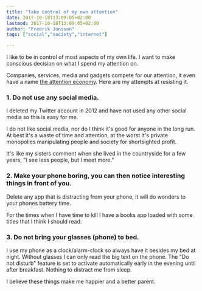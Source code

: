 ```yaml
---
title: "Take control of my own attention"
date: 2017-10-18T13:09:05+02:00
lastmod: 2017-10-18T13:09:05+02:00
author: "Fredrik Jonsson"
tags: ["social","society","internet"]

---
```


I like to be in control of most aspects of my own life. I want to make conscious decision on what I spend my attention on.

Companies, services, media and gadgets compete for our attention, it even have a name [the attention economy](https://en.wikipedia.org/wiki/Attention_economy). Here are my attempts at resisting it.

### 1. Do not use any social media.

I deleted my Twitter account in 2012 and have not used any other social media so this is easy for me.

I do not like social media, nor do I think it's good for anyone in the long run. At best it's a waste of time and attention, at the worst it's private monopolies manipulating people and society for shortsighted profit.

It's like my sisters comment when she lived in the countryside for a few years, "I see less people, but I meet more."

### 2. Make your phone boring, you can then notice interesting things in front of you.

Delete any app that is distracting from your phone, it will do wonders to your phones battery time.

For the times when I have time to kill I have a books app loaded with some titles that I think I should read.

### 3. Do not bring your glasses (phone) to bed.

I use my phone as a clock/alarm-clock so always have it besides my bed at night. Without glasses I can only read the big text on the phone. The "Do not disturb" feature is set to activate automatically early in the evening until after breakfast. Nothing to distract me from sleep.

I believe these things make me happier and a better parent.